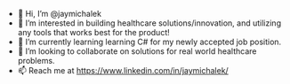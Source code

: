 - 👋 Hi, I’m @jaymichalek
- 👀 I’m interested in building healthcare solutions/innovation, and utilizing any tools that works best for the product!
- 🌱 I’m currently learning learning C# for my newly accepted job position.
- 💞️ I’m looking to collaborate on solutions for real world healthcare problems.
- 📫 Reach me at https://www.linkedin.com/in/jaymichalek/
<!---
jaymichalek/jaymichalek is a ✨ special ✨ repository because its `README.md` (this file) appears on your GitHub profile.
You can click the Preview link to take a look at your changes.
--->
